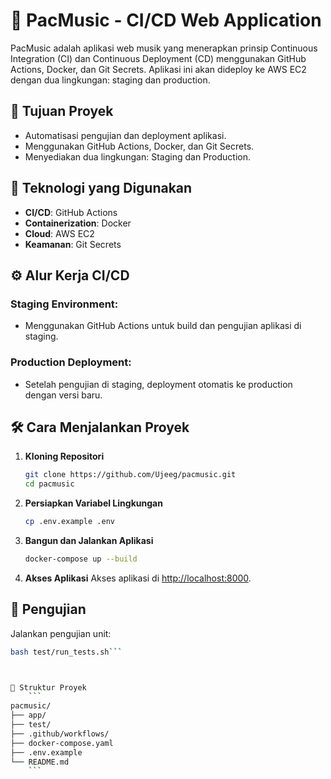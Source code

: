 # 🎵 PacMusic - CI/CD Web Application

PacMusic adalah aplikasi web musik yang menerapkan prinsip Continuous Integration (CI) dan Continuous Deployment (CD) menggunakan GitHub Actions, Docker, dan Git Secrets. Aplikasi ini akan dideploy ke AWS EC2 dengan dua lingkungan: staging dan production.

## 🚀 Tujuan Proyek
- Automatisasi pengujian dan deployment aplikasi.
- Menggunakan GitHub Actions, Docker, dan Git Secrets.
- Menyediakan dua lingkungan: Staging dan Production.

## 🔧 Teknologi yang Digunakan
- **CI/CD**: GitHub Actions
- **Containerization**: Docker
- **Cloud**: AWS EC2
- **Keamanan**: Git Secrets

## ⚙️ Alur Kerja CI/CD

### Staging Environment:
- Menggunakan GitHub Actions untuk build dan pengujian aplikasi di staging.
  
### Production Deployment:
- Setelah pengujian di staging, deployment otomatis ke production dengan versi baru.

## 🛠️ Cara Menjalankan Proyek

1. **Kloning Repositori**
    ```bash
    git clone https://github.com/Ujeeg/pacmusic.git
    cd pacmusic
    ```

2. **Persiapkan Variabel Lingkungan**
    ```bash
    cp .env.example .env
    ```

3. **Bangun dan Jalankan Aplikasi**
    ```bash
    docker-compose up --build
    ```

4. **Akses Aplikasi**
    Akses aplikasi di [http://localhost:8000](http://localhost:8000).

## 🧪 Pengujian

Jalankan pengujian unit:
```bash
bash test/run_tests.sh```



📂 Struktur Proyek
    ```
pacmusic/
├── app/
├── test/
├── .github/workflows/
├── docker-compose.yaml
├── .env.example
└── README.md
    ```
